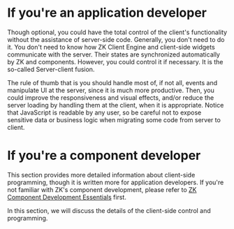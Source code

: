 # If you're an application developer

Though optional, you could have the total control of the client's
functionality without the assistance of server-side code. Generally, you
don't need to do it. You don't need to know how ZK Client Engine and
client-side widgets communicate with the server. Their states are
synchronized automatically by ZK and components. However, you could
control it if necessary. It is the so-called Server-client fusion.

The rule of thumb that is you should handle most of, if not all, events
and manipulate UI at the server, since it is much more productive. Then,
you could improve the responsiveness and visual effects, and/or reduce
the server loading by handling them at the client, when it is
appropriate. Notice that JavaScript is readable by any user, so be
careful not to expose sensitive data or business logic when migrating
some code from server to client.

# If you're a component developer

This section provides more detailed information about client-side
programming, though it is written more for application developers. If
you're not familiar with ZK's component development, please refer to [ZK Component Development Essentials](/zk_component_dev_essentials/zk_component_overview) first.

In this section, we will discuss the details of the client-side control
and programming.
